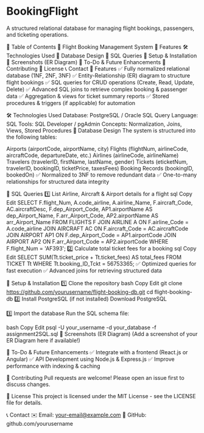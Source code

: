 # BookingFlight
A structured relational database for managing flight bookings, passengers, and ticketing operations.

📖 Table of Contents
📌 Flight Booking Management System
🚀 Features
🛠️ Technologies Used
🎯 Database Design
📂 SQL Queries
📜 Setup & Installation
📸 Screenshots (ER Diagram)
📌 To-Do & Future Enhancements
🤝 Contributing
📄 License
📞 Contact
🚀 Features
✅ Fully normalized relational database (1NF, 2NF, 3NF)
✅ Entity-Relationship (ER) diagram to structure flight bookings
✅ SQL queries for CRUD operations (Create, Read, Update, Delete)
✅ Advanced SQL joins to retrieve complex booking & passenger data
✅ Aggregation & views for ticket summary reports
✅ Stored procedures & triggers (if applicable) for automation

🛠️ Technologies Used
Database: PostgreSQL / Oracle SQL
Query Language: SQL
Tools: SQL Developer / pgAdmin
Concepts: Normalization, Joins, Views, Stored Procedures
🎯 Database Design
The system is structured into the following tables:

Airports (airportCode, airportName, city)
Flights (flightNum, airlineCode, aircraftCode, departureDate, etc.)
Airlines (airlineCode, airlineName)
Travelers (travelerID, firstName, lastName, gender)
Tickets (eticketNum, travelerID, bookingID, ticketPrice, taxesFees)
Booking Records (bookingID, bookedOn)
✅ Normalized to 3NF to remove redundant data
✅ One-to-many relationships for structured data integrity

📂 SQL Queries
1️⃣ List Airline, Aircraft & Airport details for a flight
sql
Copy
Edit
SELECT F.flight_Num, A.code_airline, A.airline_Name, F.aircraft_Code, AC.aircraftDesc, 
       F.dep_Airport_Code, AP1.airportName AS dep_Airport_Name, F.arr_Airport_Code, 
       AP2.airportName AS arr_Airport_Name
FROM FLIGHTS F
JOIN AIRLINE A ON F.airline_Code = A.code_airline
JOIN AIRCRAFT AC ON F.aircraft_Code = AC.aircraftCode
JOIN AIRPORT AP1 ON F.dep_Airport_Code = AP1.airportCode
JOIN AIRPORT AP2 ON F.arr_Airport_Code = AP2.airportCode
WHERE F.flight_Num = 'AF393';
2️⃣ Calculate total ticket fees for a booking
sql
Copy
Edit
SELECT SUM(Tt.ticket_price + Tt.ticket_fees) AS total_fees
FROM TICKET Tt
WHERE Tt.booking_ID_Tckt = 56753365;
✅ Optimized queries for fast execution
✅ Advanced joins for retrieving structured data

📜 Setup & Installation
1️⃣ Clone the repository
bash
Copy
Edit
git clone https://github.com/yourusername/flight-booking-db.git
cd flight-booking-db
2️⃣ Install PostgreSQL (if not installed)
Download PostgreSQL

3️⃣ Import the database
Run the SQL schema file:

bash
Copy
Edit
psql -U your_username -d your_database -f assignment2SQL.sql
📸 Screenshots (ER Diagram)
(Add a screenshot of your ER Diagram here if available!)

📌 To-Do & Future Enhancements
✅ Integrate with a frontend (React.js or Angular)
✅ API Development using Node.js & Express.js
✅ Improve performance with indexing & caching

🤝 Contributing
Pull requests are welcome! Please open an issue first to discuss changes.

📄 License
This project is licensed under the MIT License - see the LICENSE file for details.

📞 Contact
✉️ Email: your-email@example.com
🔗 GitHub: github.com/yourusername

